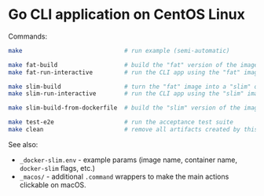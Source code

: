# Go CLI application on CentOS Linux

Commands:

```sh
make                             # run example (semi-automatic)

make fat-build                   # build the "fat" version of the image
make fat-run-interactive         # run the CLI app using the "fat" image

make slim-build                  # turn the "fat" image into a "slim" one
make slim-run-interactive        # run the CLI app using the "slim" image

make slim-build-from-dockerfile  # build the "slim" version of the image using the "fat" Dockerfile

make test-e2e                    # run the acceptance test suite
make clean                       # remove all artifacts created by this example
```

See also:

- `_docker-slim.env` - example params (image name, container name, `docker-slim` flags, etc.)
- `_macos/` - additional `.command` wrappers to make the main actions clickable on macOS.
